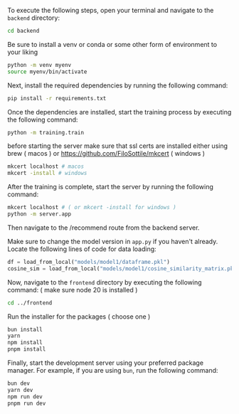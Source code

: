 To execute the following steps, open your terminal and navigate to the `backend` directory:

```bash
cd backend
```

Be sure to install a venv or conda or some other form of environment to your liking

```bash
python -m venv myenv
source myenv/bin/activate
```

Next, install the required dependencies by running the following command:

```bash
pip install -r requirements.txt
```

Once the dependencies are installed, start the training process by executing the following command:

```bash
python -m training.train
```

before starting the server make sure that ssl certs are installed either using brew ( macos ) or https://github.com/FiloSottile/mkcert ( windows )
```bash
mkcert localhost # macos
mkcert -install # windows
```

After the training is complete, start the server by running the following command:

```bash
mkcert localhost # ( or mkcert -install for windows )
python -m server.app
```

Then navigate to the /recommend route from the backend server.

Make sure to change the model version in `app.py` if you haven't already. Locate the following lines of code for data loading:

```python
df = load_from_local("models/model1/dataframe.pkl")
cosine_sim = load_from_local("models/model1/cosine_similarity_matrix.pkl")
```

Now, navigate to the `frontend` directory by executing the following command: ( make sure node 20 is installed )
```bash
cd ../frontend
```

Run the installer for the packages ( choose one )
```bash
bun install
yarn
npm install
pnpm install
```

Finally, start the development server using your preferred package manager. For example, if you are using `bun`, run the following command:
```bash
bun dev
yarn dev
npm run dev
pnpm run dev
```